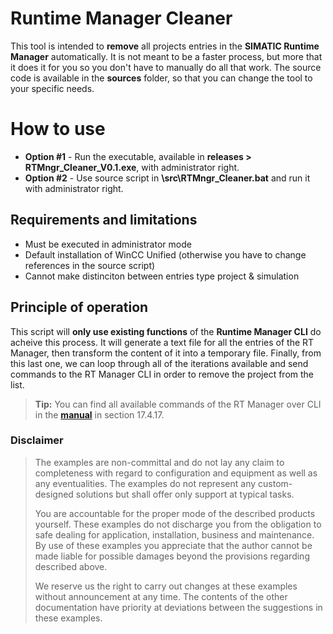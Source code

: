 ﻿# Runtime Manager Cleaner
This tool is intended to **remove** all projects entries in the **SIMATIC Runtime Manager** automatically. It is not meant to be a faster process, but more that it does it for you so you don't have to manually do all that work. The source code is available in the **sources** folder, so that you can change the tool to your specific needs.

# How to use
 - **Option #1** - Run the executable, available in **releases > RTMngr_Cleaner_V0.1.exe**, with administrator right.
 - **Option #2** - Use source script in **\src\RTMngr_Cleaner.bat** and run it with administrator right.

## Requirements and limitations
 - Must be executed in administrator mode
 - Default installation of WinCC Unified (otherwise you have to change references in the source script)
 - Cannot make distinciton between entries type project & simulation

## Principle of operation
This script will **only use existing functions** of the **Runtime Manager CLI** do acheive this process. It will generate a text file for all the entries of the RT Manager, then transform the content of it into a temporary file. Finally, from this last one,  we can loop through all of the iterations available and send commands to the RT Manager CLI in order to remove the project from the list.

> **Tip:** You can find all available commands of the RT Manager over CLI in the **[manual](https://cache.industry.siemens.com/dl/files/308/109813308/att_1122197/v1/WinCC_VisualizingProcessesUnified_enUS_en-US.pdf#page=7511)** in section 17.4.17.

### Disclaimer
> The examples are non-committal and do not lay any claim to
> completeness with regard to configuration and equipment as well as any
> eventualities. The examples do not represent any custom-designed
> solutions but shall offer only support at typical tasks. 
> 
> You are accountable for the proper mode of the described products
> yourself. These examples do not  discharge you from the obligation to
> safe dealing for application, installation, business and maintenance.
> By use of these examples you appreciate that the author cannot be made
> liable for possible damages beyond the provisions regarding described
> above. 
> 
> We reserve us the right to carry out changes at these examples without
> announcement at any time. The contents of the other documentation have
> priority at deviations between the suggestions in these examples.
